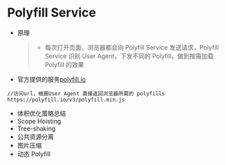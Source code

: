 # Polyfill Service

- 原理
  > - 每次打开页面，浏览器都会向 Polyfill Service 发送请求，Polyfill Service 识别 User Agent，下发不同的 Polyfill，做到按需加载 Polyfill 的效果
- 官方提供的服务[polyfill.io](https://polyfill.io/v3/polyfill.min.js)

```dotnetcli
//访问url，根据User Agent 直接返回浏览器所需的 polyfills
https://polyfill.io/v3/polyfill.min.js
```

- 体积优化策略总结
- Scope Hoisting
- Tree-shaking
- 公共资源分离
- 图片压缩
- 动态 Polyfill
